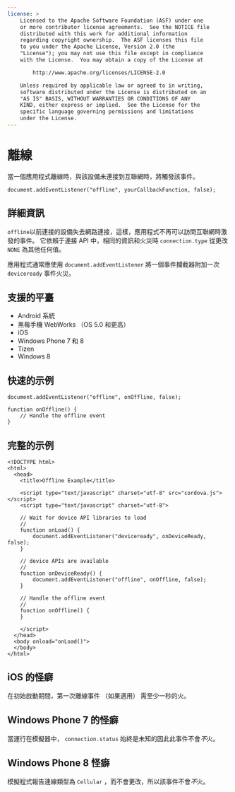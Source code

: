 ```yaml
---
license: >
    Licensed to the Apache Software Foundation (ASF) under one
    or more contributor license agreements.  See the NOTICE file
    distributed with this work for additional information
    regarding copyright ownership.  The ASF licenses this file
    to you under the Apache License, Version 2.0 (the
    "License"); you may not use this file except in compliance
    with the License.  You may obtain a copy of the License at

        http://www.apache.org/licenses/LICENSE-2.0

    Unless required by applicable law or agreed to in writing,
    software distributed under the License is distributed on an
    "AS IS" BASIS, WITHOUT WARRANTIES OR CONDITIONS OF ANY
    KIND, either express or implied.  See the License for the
    specific language governing permissions and limitations
    under the License.
---
```


# 離線

當一個應用程式離線時，與該設備未連接到互聯網時，將觸發該事件。

    document.addEventListener("offline", yourCallbackFunction, false);
    

## 詳細資訊

`offline`以前連接的設備失去網路連接，這樣，應用程式不再可以訪問互聯網時激發的事件。 它依賴于連接 API 中，相同的資訊和火災時 `connection.type` 從更改 `NONE` 為其他任何值。

應用程式通常應使用 `document.addEventListener` 將一個事件攔截器附加一次 `deviceready` 事件火災。

## 支援的平臺

*   Android 系統
*   黑莓手機 WebWorks （OS 5.0 和更高）
*   iOS
*   Windows Phone 7 和 8
*   Tizen
*   Windows 8

## 快速的示例

    document.addEventListener("offline", onOffline, false);
    
    function onOffline() {
        // Handle the offline event
    }
    

## 完整的示例

    <!DOCTYPE html>
    <html>
      <head>
        <title>Offline Example</title>
    
        <script type="text/javascript" charset="utf-8" src="cordova.js"></script>
        <script type="text/javascript" charset="utf-8">
    
        // Wait for device API libraries to load
        //
        function onLoad() {
            document.addEventListener("deviceready", onDeviceReady, false);
        }
    
        // device APIs are available
        //
        function onDeviceReady() {
            document.addEventListener("offline", onOffline, false);
        }
    
        // Handle the offline event
        //
        function onOffline() {
        }
    
        </script>
      </head>
      <body onload="onLoad()">
      </body>
    </html>
    

## iOS 的怪癖

在初始啟動期間，第一次離線事件 （如果適用） 需至少一秒的火。

## Windows Phone 7 的怪癖

當運行在模擬器中， `connection.status` 始終是未知的因此此事件不會*不*火。

## Windows Phone 8 怪癖

模擬程式報告連線類型為 `Cellular` ，而不會更改，所以該事件不會*不*火。